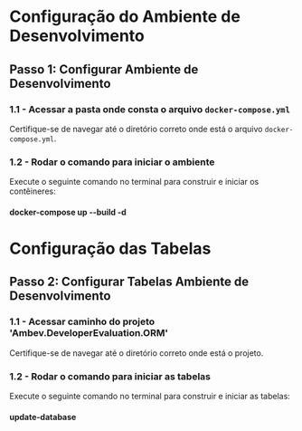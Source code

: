 # Configuração do Ambiente de Desenvolvimento

## Passo 1: Configurar Ambiente de Desenvolvimento

### 1.1 - Acessar a pasta onde consta o arquivo `docker-compose.yml`
Certifique-se de navegar até o diretório correto onde está o arquivo `docker-compose.yml`.

### 1.2 - Rodar o comando para iniciar o ambiente
Execute o seguinte comando no terminal para construir e iniciar os contêineres:

#### docker-compose up --build -d

# Configuração das Tabelas
## Passo 2: Configurar Tabelas Ambiente de Desenvolvimento

### 1.1 - Acessar caminho do projeto 'Ambev.DeveloperEvaluation.ORM'
Certifique-se de navegar até o diretório correto onde está o projeto.

### 1.2 - Rodar o comando para iniciar as tabelas
Execute o seguinte comando no terminal para construir e iniciar as tabelas:

#### update-database

